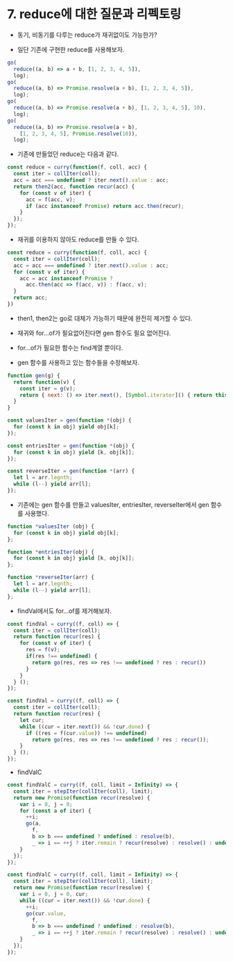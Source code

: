 # 7. reduce에 대한 질문과 리펙토링

- 동기, 비동기를 다루는 reduce가 재귀없이도 가능한가?

- 일단 기존에 구현한 reduce를 사용해보자.

```js
go(
  reduce((a, b) => a + b, [1, 2, 3, 4, 5]),
  log);
go(
  reduce((a, b) => Promise.resolve(a + b), [1, 2, 3, 4, 5]),
  log);
go(
  reduce((a, b) => Promise.resolve(a + b), [1, 2, 3, 4, 5], 10),
  log);
go(
  reduce((a, b) => Promise.resolve(a + b),
    [1, 2, 3, 4, 5], Promise.resolve(10)),
  log);
```

- 기존에 만들었던 reduce는 다음과 같다.

```js
const reduce = curry(function(f, coll, acc) {
  const iter = collIter(coll);
  acc = acc === undefined ? iter.next().value : acc;
  return then2(acc, function recur(acc) {
    for (const v of iter) {
      acc = f(acc, v);
      if (acc instanceof Promise) return acc.then(recur);
    }
  });
});
```

- 재귀를 이용하지 않아도 reduce를 만들 수 있다.

```js
const reduce = curry(function(f, coll, acc) {
  const iter = collIter(coll);
  acc = acc === undefined ? iter.next().value : acc;
  for (const v of iter) {
    acc = acc instanceof Promise ?
      acc.then(acc => f(acc, v)) : f(acc, v);
  }
  return acc;
})
```

- then1, then2는 go로 대체가 가능하기 때문에 완전히 제거할 수 있다.

- 재귀와 for...of가 필요없어진다면 gen 함수도 필요 없어진다.
- for...of가 필요한 함수는  find계열 뿐이다.
- gen 함수를 사용하고 있는 함수들을 수정해보자.

```js
function gen(g) {
  return function(v) {
    const iter = g(v);
    return { next: () => iter.next(), [Symbol.iterator]() { return this; } };
  }
}

const valuesIter = gen(function *(obj) {
  for (const k in obj) yield obj[k];
});

const entriesIter = gen(function *(obj) {
  for (const k in obj) yield [k, obj[k]];
});

const reverseIter = gen(function *(arr) {
  let l = arr.legnth;
  while (l--) yield arr[l];
});
```

- 기존에는 gen 함수를 만들고 valuesIter, entriesIter, reverseIter에서 gen 함수를 사용했다.

```js
function *valuesIter (obj) {
  for (const k in obj) yield obj[k];
};

function *entriesIter(obj) {
  for (const k in obj) yield [k, obj[k]];
};

function *reverseIter(arr) {
  let l = arr.legnth;
  while (l--) yield arr[l];
};
```

- findVal에서도 for...of를 제거해보자.

```js
const findVal = curry((f, coll) => {
  const iter = collIter(coll);
  return function recur(res) {
    for (const v of iter) {
      res = f(v);
      if(res !== undefined) {
        return go(res, res => res !== undefined ? res : recur())
      }
    }
  } ();
});
```

```js
const findVal = curry((f, coll) => {
  const iter = collIter(coll);
  return function recur(res) {
    let cur;
    while ((cur = iter.next()) && !cur.done) {
      if ((res = f(cur.value)) !== undefined)
        return go(res, res => res !== undefined ? res : recur());
    }
  } ();
});
```

- findValC

```js
const findValC = curry((f, coll, limit = Infinity) => {
  const iter = stepIter(collIter(coll), limit);
  return new Promise(function recur(resolve) {
    var i = 0, j = 0;
    for (const a of iter) {
      ++i;
      go(a,
        f,
        b => b === undefined ? undefined : resolve(b),
        _ => i == ++j ? iter.remain ? recur(resolve) : resolve() : undefined);
    }
  });
});
```

```js
const findValC = curry((f, coll, limit = Infinity) => {
  const iter = stepIter(collIter(coll), limit);
  return new Promise(function recur(resolve) {
    var i = 0, j = 0, cur;
    while ((cur = iter.next()) && !cur.done) {
      ++i;
      go(cur.value,
        f,
        b => b === undefined ? undefined : resolve(b),
        _ => i == ++j ? iter.remain ? recur(resolve) : resolve() : undefined);
    }
  });
});
```
